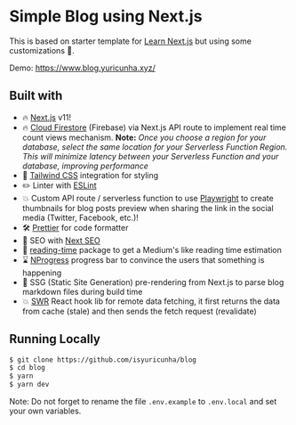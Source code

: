 # Simple Blog using Next.js

This is based on starter template for [Learn Next.js](https://nextjs.org/learn) but using some customizations 🚀.

Demo: https://www.blog.yuricunha.xyz/

## Built with

- 🔥 [Next.js](https://nextjs.org) v11!
- 🔥 [Cloud Firestore](https://firebase.google.com/docs/firestore) (Firebase) via Next.js API route to implement real time count views mechanism. **Note:** _Once you choose a region for your database, select the same location for your Serverless Function Region. This will minimize latency between your Serverless Function and your database, improving performance_
- 🎨 [Tailwind CSS](https://tailwindcss.com) integration for styling
- ✏️ Linter with [ESLint](https://eslint.org)
- 💥 Custom API route / serverless function to use [Playwright](https://playwright.dev/) to create thumbnails for blog posts preview when sharing the link in the social media (Twitter, Facebook, etc.)!
- 🛠 [Prettier](https://prettier.io) for code formatter
- 🦊 SEO with [Next SEO](https://github.com/garmeeh/next-seo)
- 📑 [reading-time](https://www.npmjs.com/package/reading-time) package to get a Medium's like reading time estimation
- ⌛ [NProgress](NProgress.js) progress bar to convince the users that something is happening
- 📝 SSG (Static Site Generation) pre-rendering from Next.js to parse blog markdown files during build time
- 💥 [SWR](https://swr.vercel.app/) React hook lib for remote data fetching, it first returns the data from cache (stale) and then sends the fetch request (revalidate)

## Running Locally

```bash
$ git clone https://github.com/isyuricunha/blog
$ cd blog
$ yarn
$ yarn dev
```

Note: Do not forget to rename the file `.env.example` to `.env.local` and set your own variables.
